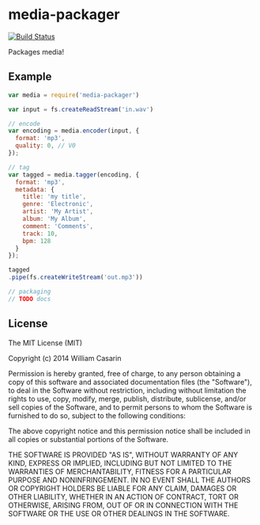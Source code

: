 
# media-packager

  [![Build Status](https://travis-ci.org/monstercat/media-packager.svg)](https://travis-ci.org/monstercat/media-packager)

  Packages media!

## Example

```js
var media = require('media-packager')

var input = fs.createReadStream('in.wav')

// encode
var encoding = media.encoder(input, {
  format: 'mp3',
  quality: 0, // V0
});

// tag
var tagged = media.tagger(encoding, {
  format: 'mp3',
  metadata: {
    title: 'my title',
    genre: 'Electronic',
    artist: 'My Artist',
    album: 'My Album',
    comment: 'Comments',
    track: 10,
    bpm: 128
  }
});

tagged
.pipe(fs.createWriteStream('out.mp3'))

// packaging
// TODO docs
```

## License

  The MIT License (MIT)

  Copyright (c) 2014 William Casarin

  Permission is hereby granted, free of charge, to any person obtaining a copy
  of this software and associated documentation files (the "Software"), to deal
  in the Software without restriction, including without limitation the rights
  to use, copy, modify, merge, publish, distribute, sublicense, and/or sell
  copies of the Software, and to permit persons to whom the Software is
  furnished to do so, subject to the following conditions:

  The above copyright notice and this permission notice shall be included in
  all copies or substantial portions of the Software.

  THE SOFTWARE IS PROVIDED "AS IS", WITHOUT WARRANTY OF ANY KIND, EXPRESS OR
  IMPLIED, INCLUDING BUT NOT LIMITED TO THE WARRANTIES OF MERCHANTABILITY,
  FITNESS FOR A PARTICULAR PURPOSE AND NONINFRINGEMENT. IN NO EVENT SHALL THE
  AUTHORS OR COPYRIGHT HOLDERS BE LIABLE FOR ANY CLAIM, DAMAGES OR OTHER
  LIABILITY, WHETHER IN AN ACTION OF CONTRACT, TORT OR OTHERWISE, ARISING FROM,
  OUT OF OR IN CONNECTION WITH THE SOFTWARE OR THE USE OR OTHER DEALINGS IN
  THE SOFTWARE.

